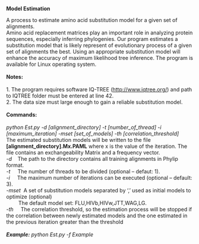 <B>Model Estimation </B>

A process to estimate amino acid substitution model for a given set of alignments.  <br>
Amino acid replacement matrices play an important role in analyzing protein sequences, especially inferring phylogenies. 
Our program estimates a substitution model that is likely represent of evolutionary process of a given set of alignments the best. 
Using an appropriate substitution model will enhance the accuracy of maximum likelihood tree inference. 
The program is available for Linux operating system.
<br><br><b>Notes:</b><br>
<br>1. The program requires software IQ-TREE (http://www.iqtree.org/) and path to IQTREE folder must be entered at line 42.
<br>2. The data size must large enough to gain a reliable substitution model.
<br><br><b>Commands:</b><br>
<br><i>
python Est.py -d [alignment_directory] -t [number_of_thread] -i [maximum_iteration] -mset [set_of_models] -th [correlation_threshold] 
</i> 
<br>The estimated substitution models will be written to the file <b>[alignment_directory].Mx.PAML</b> where x is the value of the iteration. 
The file contains an exchangeability Matrix and a frequency vector.
<br><i>-d</i>&nbsp;&nbsp;&nbsp;&nbsp;The path to the directory contains all training alignments in Phylip format.
<br><i>-t</i>&nbsp;&nbsp;&nbsp;&nbsp; The number of threads to be divided (optional – defaut: 1).
<br><i>-i</i>&nbsp;&nbsp;&nbsp;&nbsp; The maximum number of iterations can be executed (optional – default: 3).
<br><i>-mset</i>&nbsp;&nbsp;A set of substitution models separated by ‘,’ used as initial models to optimize (optional)
<br>&ensp;&ensp;&ensp;&nbsp;&nbsp; The default model set: FLU,HIVb,HIVw,JTT,WAG,LG.
<br><i>-th</i>&nbsp;&nbsp;&nbsp;&nbsp;	The correlation threshold, so the estimation process will be stopped if the correlation between newly estimated models and the one estimated in the previous iteration greater than the threshold
<br><br><b><i>Example:</b> python Est.py -f Example<i>

